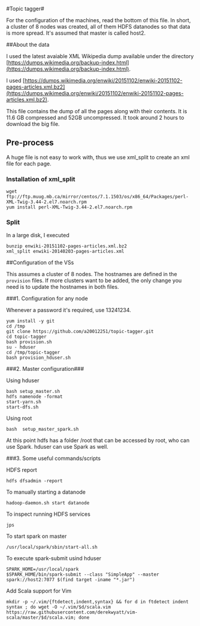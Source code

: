 #Topic tagger#

For the configuration of the machines, read the bottom of this file. In short, a cluster of 8 nodes was created, all of them HDFS datanodes so that data is more spread. It's assumed that master is called host2.

##About the data

I used the latest avaiable XML Wikipedia dump available under the directory [https://dumps.wikimedia.org/backup-index.html](https://dumps.wikimedia.org/backup-index.html).

I used [https://dumps.wikimedia.org/enwiki/20151102/enwiki-20151102-pages-articles.xml.bz2](https://dumps.wikimedia.org/enwiki/20151102/enwiki-20151102-pages-articles.xml.bz2).

This file contains the dump of all the pages along with their contents. It is 11.6 GB compressed and 52GB uncompressed. It took around 2 hours to download the big file.

## Pre-process

A huge file is not easy to work with, thus we use xml_split to create an xml file for each page.

### Installation of xml_split
```
wget ftp://ftp.muug.mb.ca/mirror/centos/7.1.1503/os/x86_64/Packages/perl-XML-Twig-3.44-2.el7.noarch.rpm
yum install perl-XML-Twig-3.44-2.el7.noarch.rpm

```

### Split

In a large disk, I executed

```
bunzip enwiki-20151102-pages-articles.xml.bz2
xml_split enwiki-20140203-pages-articles.xml
```

##Configuration of the VSs


This assumes a cluster of 8 nodes. The hostnames are defined in the `provision` files. If more clusters want to be added, the only change you need is to update the hostnames in both files.

###1. Configuration for any node

Whenever a password it's required, use 13241234.

```
yum install -y git
cd /tmp
git clone https://github.com/a20012251/topic-tagger.git
cd topic-tagger
bash provision.sh
su - hduser
cd /tmp/topic-tagger
bash provision_hduser.sh
```

###2. Master configuration###

Using hduser

```
bash setup_master.sh
hdfs namenode -format
start-yarn.sh
start-dfs.sh
```

Using root

```
bash  setup_master_spark.sh
```

At this point hdfs has a folder /root that can be accessed by root, who can use Spark. hduser can use Spark as well.

###3. Some useful commands/scripts

HDFS report
```
hdfs dfsadmin -report
```

To manually starting a datanode
```
hadoop-daemon.sh start datanode
```

To inspect running HDFS services
```
jps
```

To start spark on master
```
/usr/local/spark/sbin/start-all.sh
```

To execute spark-submit usind hduser
```
SPARK_HOME=/usr/local/spark
$SPARK_HOME/bin/spark-submit --class "SimpleApp" --master spark://host2:7077 $(find target -iname "*.jar")
```

Add Scala support for Vim
```
mkdir -p ~/.vim/{ftdetect,indent,syntax} && for d in ftdetect indent syntax ; do wget -O ~/.vim/$d/scala.vim https://raw.githubusercontent.com/derekwyatt/vim-scala/master/$d/scala.vim; done
```
